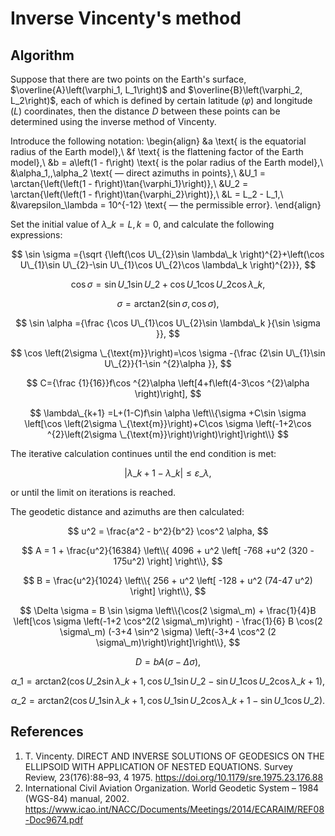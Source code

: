 # Inverse Vincenty's method

## Algorithm
Suppose that there are two points on the Earth's surface, $\overline{A}\left(\varphi_1, L_1\right)$ and $\overline{B}\left(\varphi_2, L_2\right)$, each of which is defined by certain latitude ($\varphi$) and longitude ($L$) coordinates, then the distance $D$ between these points can be determined using the inverse method of Vincenty.
	
Introduce the following notation:
\begin{align}
    &a \text{ is the equatorial radius of the Earth model},\\
    &f \text{ is the flattening factor of the Earth model},\\
    &b = a\left(1 - f\right) \text{ is the polar radius of the Earth model},\\
    &\alpha_1,\,\alpha_2 \text{ — direct azimuths in points},\\
    &U_1 = \arctan{\left(\left(1 - f\right)\tan{\varphi_1}\right)},\\
    &U_2 = \arctan{\left(\left(1 - f\right)\tan{\varphi_2}\right)},\\
    &L = L_2 - L_1,\\
    &\varepsilon_\lambda = 10^{-12} \text{ — the permissible error}.
\end{align}

	
Set the initial value of $\lambda\_k = L, k = 0$, and calculate the following expressions:

$$ \sin \sigma ={\sqrt {\left(\cos U\_{2}\sin \lambda\_k \right)^{2}+\left(\cos U\_{1}\sin U\_{2}-\sin U\_{1}\cos U\_{2}\cos \lambda\_k \right)^{2}}}, $$

$$ \cos \sigma =\sin U\_{1}\sin U\_{2}+\cos U\_{1}\cos U\_{2}\cos \lambda\_k, $$

$$ 	\sigma =\text {arctan2} \left(\sin \sigma ,\cos \sigma \right), $$

$$ \sin \alpha ={\frac {\cos U\_{1}\cos U\_{2}\sin \lambda\_k }{\sin \sigma }}, $$

$$ \cos \left(2\sigma \_{\text{m}}\right)=\cos \sigma -{\frac {2\sin U\_{1}\sin U\_{2}}{1-\sin ^{2}\alpha }}, $$

$$ C={\frac {1}{16}}f\cos ^{2}\alpha \left[4+f\left(4-3\cos ^{2}\alpha \right)\right], $$

$$ \lambda\_{k+1} =L+(1-C)f\sin \alpha \left\\{\sigma +C\sin \sigma \left[\cos \left(2\sigma \_{\text{m}}\right)+C\cos \sigma \left(-1+2\cos ^{2}\left(2\sigma \_{\text{m}}\right)\right)\right]\right\\} $$

The iterative calculation continues until the end condition is met:

$$ \left|\lambda\_{k+1}-\lambda\_{k}\right|\leq\varepsilon\_\lambda, $$

or until the limit on iterations is reached.

The geodetic distance and azimuths are then calculated:

$$ u^2 = \frac{a^2 - b^2}{b^2} \cos^2 \alpha, $$

$$ 	A = 1 + \frac{u^2}{16384} \left\\{ 4096 + u^2 \left[ -768 +u^2 (320 - 175u^2) \right] \right\\}, $$

$$ B = \frac{u^2}{1024} \left\\{ 256 + u^2 \left[ -128 + u^2 (74-47 u^2) \right] \right\\}, $$

$$ \Delta \sigma = B \sin \sigma \left\\{\cos(2 \sigma\_m) + \frac{1}{4}B  \left[\cos \sigma \left(-1+2 \cos^2(2 \sigma\_m)\right) - \frac{1}{6} B \cos(2 \sigma\_m)  (-3+4 \sin^2 \sigma) \left(-3+4 \cos^2 (2 \sigma\_m)\right)\right]\right\\}, $$

$$ D = b A\left(\sigma - \Delta \sigma\right), $$

$$ \alpha \_{1}=\text {arctan2} \left(\cos U\_{2}\sin \lambda\_{k+1} ,\cos U\_{1}\sin U\_{2}-\sin U\_{1}\cos U\_{2}\cos \lambda\_{k+1} \right), $$

$$ \alpha \_{2}=\text {arctan2} \left(\cos U\_{1}\sin \lambda\_{k+1} ,\cos U\_{1}\sin U\_{2}\cos \lambda\_{k+1} -\sin U\_{1}\cos U\_{2}\right). $$

## References
1. T. Vincenty. DIRECT AND INVERSE SOLUTIONS OF GEODESICS ON THE ELLIPSOID WITH APPLICATION OF NESTED EQUATIONS. Survey Review, 23(176):88–93, 4 1975. https://doi.org/10.1179/sre.1975.23.176.88
2. International Civil Aviation Organization. World Geodetic System – 1984 (WGS-84) manual, 2002. https://www.icao.int/NACC/Documents/Meetings/2014/ECARAIM/REF08-Doc9674.pdf